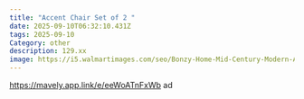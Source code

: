 ```yaml
---
title: "Accent Chair Set of 2 "
date: 2025-09-10T06:32:10.431Z
tags: 2025-09-10
Category: other
description: 129.xx
image: https://i5.walmartimages.com/seo/Bonzy-Home-Mid-Century-Modern-Accent-Chair-Set-of-2-Beige_ac76f334-404b-4e90-b402-ff0e6d0c5e7f.bc4c1db8d48f402674a786a82130f51d.jpeg?odnHeight=2000&odnWidth=2000&odnBg=FFFFFF
---
```

https://mavely.app.link/e/eeWoATnFxWb ad